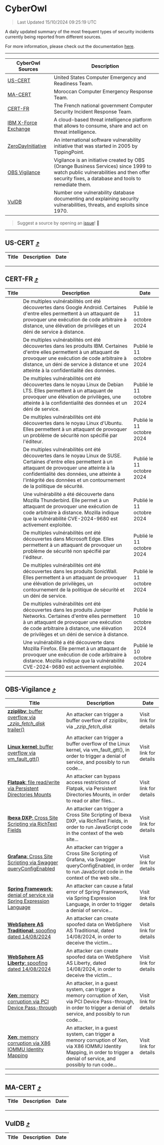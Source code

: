 
 <div id='top'></div>

# CyberOwl

 > Last Updated 15/10/2024 09:25:19 UTC
 
 A daily updated summary of the most frequent types of security incidents currently being reported from different sources.
 
 For more information, please check out the documentation [here](./docs/README.md).
 
 ---
 |CyberOwl Sources|Description|
 |---|---|
 |[US-CERT](#us-cert-arrow_heading_up)|United States Computer Emergency and Readiness Team.|
 |[MA-CERT](#ma-cert-arrow_heading_up)|Moroccan Computer Emergency Response Team.|
 |[CERT-FR](#cert-fr-arrow_heading_up)|The French national government Computer Security Incident Response Team.|
 |[IBM X-Force Exchange](#ibmcloud-arrow_heading_up)|A cloud-based threat intelligence platform that allows to consume, share and act on threat intelligence.|
 |[ZeroDayInitiative](#zerodayinitiative-arrow_heading_up)|An international software vulnerability initiative that was started in 2005 by TippingPoint.|
 |[OBS Vigilance](#obs-vigilance-arrow_heading_up)|Vigilance is an initiative created by OBS (Orange Business Services) since 1999 to watch public vulnerabilities and then offer security fixes, a database and tools to remediate them.|
 |[VulDB](#vuldb-arrow_heading_up)|Number one vulnerability database documenting and explaining security vulnerabilities, threats, and exploits since 1970.|
 
 > Suggest a source by opening an [issue](https://github.com/karimhabush/cyberowl/issues)! :raised_hands:
 ---

## US-CERT [:arrow_heading_up:](#cyberowl)

 |Title|Description|Date|
 |---|---|---|
 
 ---

## CERT-FR [:arrow_heading_up:](#cyberowl)

 |Title|Description|Date|
 |---|---|---|
 |[](https://www.cert.ssi.gouv.fr/avis/CERTFR-2024-AVI-0874/)|De multiples vulnérabilités ont été découvertes dans Google Android. Certaines d'entre elles permettent à un attaquant de provoquer une exécution de code arbitraire à distance, une élévation de privilèges et un déni de service à distance.|Publié le 11 octobre 2024|
 |[](https://www.cert.ssi.gouv.fr/avis/CERTFR-2024-AVI-0873/)|De multiples vulnérabilités ont été découvertes dans les produits IBM. Certaines d'entre elles permettent à un attaquant de provoquer une exécution de code arbitraire à distance, un déni de service à distance et une atteinte à la confidentialité des données.|Publié le 11 octobre 2024|
 |[](https://www.cert.ssi.gouv.fr/avis/CERTFR-2024-AVI-0872/)|De multiples vulnérabilités ont été découvertes dans le noyau Linux de Debian LTS. Elles permettent à un attaquant de provoquer une élévation de privilèges, une atteinte à la confidentialité des données et un déni de service.|Publié le 11 octobre 2024|
 |[](https://www.cert.ssi.gouv.fr/avis/CERTFR-2024-AVI-0871/)|De multiples vulnérabilités ont été découvertes dans le noyau Linux d'Ubuntu. Elles permettent à un attaquant de provoquer un problème de sécurité non spécifié par l'éditeur.|Publié le 11 octobre 2024|
 |[](https://www.cert.ssi.gouv.fr/avis/CERTFR-2024-AVI-0870/)|De multiples vulnérabilités ont été découvertes dans le noyau Linux de SUSE. Certaines d'entre elles permettent à un attaquant de provoquer une atteinte à la confidentialité des données, une atteinte à l'intégrité des données et un contournement de la politique de sécurité.|Publié le 11 octobre 2024|
 |[](https://www.cert.ssi.gouv.fr/avis/CERTFR-2024-AVI-0869/)|Une vulnérabilité a été découverte dans Mozilla Thunderbird. Elle permet à un attaquant de provoquer une exécution de code arbitraire à distance. Mozilla indique que la vulnérabilité CVE-2024-9680 est activement exploitée.|Publié le 11 octobre 2024|
 |[](https://www.cert.ssi.gouv.fr/avis/CERTFR-2024-AVI-0868/)|De multiples vulnérabilités ont été découvertes dans Microsoft Edge. Elles permettent à un attaquant de provoquer un problème de sécurité non spécifié par l'éditeur.|Publié le 11 octobre 2024|
 |[](https://www.cert.ssi.gouv.fr/avis/CERTFR-2024-AVI-0867/)|De multiples vulnérabilités ont été découvertes dans les produits SonicWall. Elles permettent à un attaquant de provoquer une élévation de privilèges, un contournement de la politique de sécurité et un déni de service.|Publié le 11 octobre 2024|
 |[](https://www.cert.ssi.gouv.fr/avis/CERTFR-2024-AVI-0866/)|De multiples vulnérabilités ont été découvertes dans les produits Juniper Networks. Certaines d'entre elles permettent à un attaquant de provoquer une exécution de code arbitraire à distance, une élévation de privilèges et un déni de service à distance.|Publié le 10 octobre 2024|
 |[](https://www.cert.ssi.gouv.fr/avis/CERTFR-2024-AVI-0865/)|Une vulnérabilité a été découverte dans Mozilla Firefox. Elle permet à un attaquant de provoquer une exécution de code arbitraire à distance. Mozilla indique que la vulnérabilité CVE-2024-9680 est activement exploitée.|Publié le 10 octobre 2024|
 
 ---

## OBS-Vigilance [:arrow_heading_up:](#cyberowl)

 |Title|Description|Date|
 |---|---|---|
 |[<a href="https://vigilance.fr/vulnerability/zziplibv-buffer-overflow-via-zzip-fetch-disk-trailer-44956" class="noirorange"><b>zziplibv</b>: buffer overflow via __zzip_fetch_disk_<wbr>trailer()</wbr></a>](https://vigilance.fr/vulnerability/zziplibv-buffer-overflow-via-zzip-fetch-disk-trailer-44956)|An attacker can trigger a buffer overflow of zziplibv, via __zzip_fetch_disk_|Visit link for details|
 |[<a href="https://vigilance.fr/vulnerability/Linux-kernel-buffer-overflow-via-vm-fault-gtt-44955" class="noirorange"><b>Linux kernel</b>: buffer overflow via vm_fault_gtt()</a>](https://vigilance.fr/vulnerability/Linux-kernel-buffer-overflow-via-vm-fault-gtt-44955)|An attacker can trigger a buffer overflow of the Linux kernel, via vm_fault_gtt(), in order to trigger a denial of service, and possibly to run code...|Visit link for details|
 |[<a href="https://vigilance.fr/vulnerability/Flatpak-file-read-write-via-Persistent-Directories-Mounts-44953" class="noirorange"><b>Flatpak</b>: file read/write via Persistent Directories Mounts</a>](https://vigilance.fr/vulnerability/Flatpak-file-read-write-via-Persistent-Directories-Mounts-44953)|An attacker can bypass access restrictions of Flatpak, via Persistent Directories Mounts, in order to read or alter files...|Visit link for details|
 |[<a href="https://vigilance.fr/vulnerability/Ibexa-DXP-Cross-Site-Scripting-via-RichText-Fields-44952" class="noirorange"><b>Ibexa DXP</b>: Cross Site Scripting via RichText Fields</a>](https://vigilance.fr/vulnerability/Ibexa-DXP-Cross-Site-Scripting-via-RichText-Fields-44952)|An attacker can trigger a Cross Site Scripting of Ibexa DXP, via RichText Fields, in order to run JavaScript code in the context of the web site...|Visit link for details|
 |[<a href="https://vigilance.fr/vulnerability/Grafana-Cross-Site-Scripting-via-Swagger-queryConfigEnabled-44950" class="noirorange"><b>Grafana</b>: Cross Site Scripting via Swagger queryConfigEnabled</a>](https://vigilance.fr/vulnerability/Grafana-Cross-Site-Scripting-via-Swagger-queryConfigEnabled-44950)|An attacker can trigger a Cross Site Scripting of Grafana, via Swagger queryConfigEnabled, in order to run JavaScript code in the context of the web site...|Visit link for details|
 |[<a href="https://vigilance.fr/vulnerability/Spring-Framework-denial-of-service-via-Spring-Expression-Language-44949" class="noirorange"><b>Spring Framework</b>: denial of service via Spring Expression Language</a>](https://vigilance.fr/vulnerability/Spring-Framework-denial-of-service-via-Spring-Expression-Language-44949)|An attacker can cause a fatal error of Spring Framework, via Spring Expression Language, in order to trigger a denial of service...|Visit link for details|
 |[<a href="https://vigilance.fr/vulnerability/WebSphere-AS-Traditional-spoofing-dated-14-08-2024-44946" class="noirorange"><b>WebSphere AS Traditional</b>: spoofing dated 14/08/2024</a>](https://vigilance.fr/vulnerability/WebSphere-AS-Traditional-spoofing-dated-14-08-2024-44946)|An attacker can create spoofed data on WebSphere AS Traditional, dated 14/08/2024, in order to deceive the victim...|Visit link for details|
 |[<a href="https://vigilance.fr/vulnerability/WebSphere-AS-Liberty-spoofing-dated-14-08-2024-44945" class="noirorange"><b>WebSphere AS Liberty</b>: spoofing dated 14/08/2024</a>](https://vigilance.fr/vulnerability/WebSphere-AS-Liberty-spoofing-dated-14-08-2024-44945)|An attacker can create spoofed data on WebSphere AS Liberty, dated 14/08/2024, in order to deceive the victim...|Visit link for details|
 |[<a href="https://vigilance.fr/vulnerability/Xen-memory-corruption-via-PCI-Device-Pass-through-44943" class="noirorange"><b>Xen</b>: memory corruption via PCI Device Pass-through</a>](https://vigilance.fr/vulnerability/Xen-memory-corruption-via-PCI-Device-Pass-through-44943)|An attacker, in a guest system, can trigger a memory corruption of Xen, via PCI Device Pass-through, in order to trigger a denial of service, and possibly to run code...|Visit link for details|
 |[<a href="https://vigilance.fr/vulnerability/Xen-memory-corruption-via-X86-IOMMU-Identity-Mapping-44942" class="noirorange"><b>Xen</b>: memory corruption via X86 IOMMU Identity Mapping</a>](https://vigilance.fr/vulnerability/Xen-memory-corruption-via-X86-IOMMU-Identity-Mapping-44942)|An attacker, in a guest system, can trigger a memory corruption of Xen, via X86 IOMMU Identity Mapping, in order to trigger a denial of service, and possibly to run code...|Visit link for details|
 
 ---

## MA-CERT [:arrow_heading_up:](#cyberowl)

 |Title|Description|Date|
 |---|---|---|
 
 ---

## VulDB [:arrow_heading_up:](#cyberowl)

 |Title|Description|Date|
 |---|---|---|
 